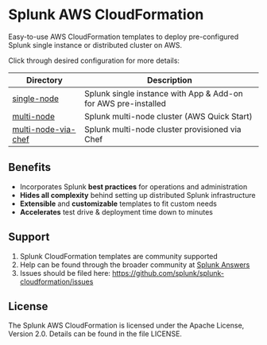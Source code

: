 # Splunk AWS CloudFormation #

Easy-to-use AWS CloudFormation templates to deploy pre-configured Splunk single instance or distributed cluster on AWS.

Click through desired configuration for more details:

Directory | Description
----------|-------------
[single-node](./single-node) | Splunk single instance with App & Add-on for AWS pre-installed
[multi-node](https://github.com/aws-quickstart/quickstart-splunk-enterprise/tree/36e3e582a0c87d6251dd4bc4c5c4e345e5980d73) | Splunk multi-node cluster (AWS Quick Start)
[multi-node-via-chef](./multi-node-via-chef) | Splunk multi-node cluster provisioned via Chef

## Benefits ##

* Incorporates Splunk **best practices** for operations and administration
* **Hides all complexity** behind setting up distributed Splunk infrastructure
* **Extensible** and **customizable** templates to fit custom needs
* **Accelerates** test drive & deployment time down to minutes

## Support ##

1. Splunk CloudFormation templates are community supported
2. Help can be found through the broader community at [Splunk Answers](http://answers.splunk.com/)
3. Issues should be filed here: https://github.com/splunk/splunk-cloudformation/issues

## License ##

The Splunk AWS CloudFormation is licensed under the Apache License, Version 2.0. Details can be found in the file LICENSE.

